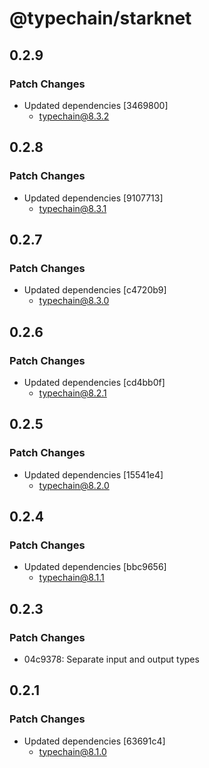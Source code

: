 # @typechain/starknet

## 0.2.9

### Patch Changes

- Updated dependencies [3469800]
  - typechain@8.3.2

## 0.2.8

### Patch Changes

- Updated dependencies [9107713]
  - typechain@8.3.1

## 0.2.7

### Patch Changes

- Updated dependencies [c4720b9]
  - typechain@8.3.0

## 0.2.6

### Patch Changes

- Updated dependencies [cd4bb0f]
  - typechain@8.2.1

## 0.2.5

### Patch Changes

- Updated dependencies [15541e4]
  - typechain@8.2.0

## 0.2.4

### Patch Changes

- Updated dependencies [bbc9656]
  - typechain@8.1.1

## 0.2.3

### Patch Changes

- 04c9378: Separate input and output types

## 0.2.1

### Patch Changes

- Updated dependencies [63691c4]
  - typechain@8.1.0
